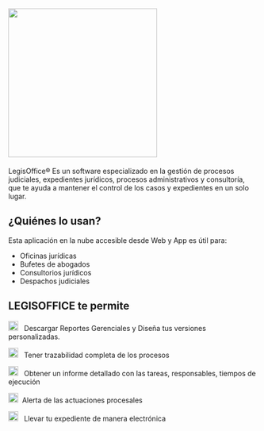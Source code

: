 # <img src="iconos/logolo.png" width="300px" float="rigth">

LegisOffice® Es un software especializado en la gestión de procesos judiciales, expedientes jurídicos, procesos administrativos y consultoría, que te ayuda a mantener el control de los casos y expedientes en un solo lugar.

## ¿Quiénes lo usan?

Esta aplicación en la nube accesible desde Web y App es útil para:

* Oficinas jurídicas
* Bufetes de abogados
* Consultorios jurídicos
* Despachos judiciales

## LEGISOFFICE te permite

<img src="iconos/descargar.png" width="20px" float="rigth">&nbsp;&nbsp; Descargar Reportes Gerenciales y Diseña tus versiones personalizadas.

<img src="iconos/circulo_carga.png" width="20px" float="rigth">&nbsp;&nbsp; Tener trazabilidad completa de los procesos

<img src="iconos/documento.png" width="20px" float="rigth">&nbsp;&nbsp; Obtener un informe detallado con las tareas, responsables, tiempos de ejecución

<img src="iconos/campana.png" width="20px" float="rigth">&nbsp;&nbsp;Alerta de las actuaciones procesales

<img src="iconos/cargar.png" width="20px" float="rigth">&nbsp;&nbsp; Llevar tu expediente de manera electrónica

    

